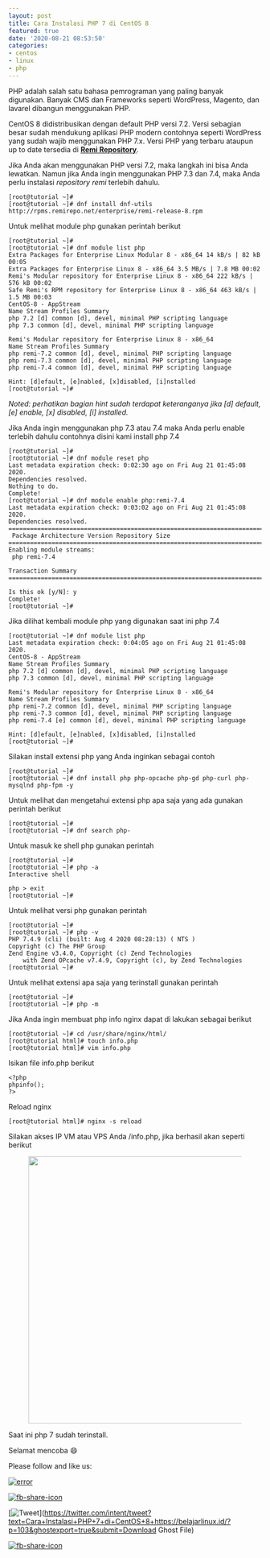 ```yaml
---
layout: post
title: Cara Instalasi PHP 7 di CentOS 8
featured: true
date: '2020-08-21 08:53:50'
categories:
- centos
- linux
- php
---
```


PHP adalah salah satu bahasa pemrograman yang paling banyak digunakan. Banyak CMS dan Frameworks seperti WordPress, Magento, dan lavarel dibangun menggunakan PHP.

CentOS 8 didistribusikan dengan default PHP versi 7.2. Versi sebagian besar sudah mendukung aplikasi PHP modern contohnya seperti WordPress yang sudah wajib menggunakan PHP 7.x. Versi PHP yang terbaru ataupun up to date tersedia di **[Remi Repository](https://rpms.remirepo.net)**.

Jika Anda akan menggunakan PHP versi 7.2, maka langkah ini bisa Anda lewatkan. Namun jika Anda ingin menggunakan PHP 7.3 dan 7.4, maka Anda perlu instalasi _repository remi_ terlebih dahulu.

    [root@tutorial ~]#
    [root@tutorial ~]# dnf install dnf-utils http://rpms.remirepo.net/enterprise/remi-release-8.rpm

Untuk melihat module php gunakan perintah berikut

    [root@tutorial ~]#
    [root@tutorial ~]# dnf module list php
    Extra Packages for Enterprise Linux Modular 8 - x86_64 14 kB/s | 82 kB 00:05
    Extra Packages for Enterprise Linux 8 - x86_64 3.5 MB/s | 7.8 MB 00:02
    Remi's Modular repository for Enterprise Linux 8 - x86_64 222 kB/s | 576 kB 00:02
    Safe Remi's RPM repository for Enterprise Linux 8 - x86_64 463 kB/s | 1.5 MB 00:03
    CentOS-8 - AppStream
    Name Stream Profiles Summary
    php 7.2 [d] common [d], devel, minimal PHP scripting language
    php 7.3 common [d], devel, minimal PHP scripting language
    
    Remi's Modular repository for Enterprise Linux 8 - x86_64
    Name Stream Profiles Summary
    php remi-7.2 common [d], devel, minimal PHP scripting language
    php remi-7.3 common [d], devel, minimal PHP scripting language
    php remi-7.4 common [d], devel, minimal PHP scripting language
    
    Hint: [d]efault, [e]nabled, [x]disabled, [i]nstalled
    [root@tutorial ~]#

_Noted: perhatikan bagian hint sudah terdapat keteranganya jika [d] default, [e] enable, [x] disabled, [i] installed._

Jika Anda ingin menggunakan php 7.3 atau 7.4 maka Anda perlu enable terlebih dahulu contohnya disini kami install php 7.4

    [root@tutorial ~]#
    [root@tutorial ~]# dnf module reset php
    Last metadata expiration check: 0:02:30 ago on Fri Aug 21 01:45:08 2020.
    Dependencies resolved.
    Nothing to do.
    Complete!
    [root@tutorial ~]# dnf module enable php:remi-7.4
    Last metadata expiration check: 0:03:02 ago on Fri Aug 21 01:45:08 2020.
    Dependencies resolved.
    ========================================================================================================================
     Package Architecture Version Repository Size
    ========================================================================================================================
    Enabling module streams:
     php remi-7.4
    
    Transaction Summary
    ========================================================================================================================
    
    Is this ok [y/N]: y
    Complete!
    [root@tutorial ~]#

Jika dilihat kembali module php yang digunakan saat ini php 7.4

    [root@tutorial ~]# dnf module list php
    Last metadata expiration check: 0:04:05 ago on Fri Aug 21 01:45:08 2020.
    CentOS-8 - AppStream
    Name Stream Profiles Summary
    php 7.2 [d] common [d], devel, minimal PHP scripting language
    php 7.3 common [d], devel, minimal PHP scripting language
    
    Remi's Modular repository for Enterprise Linux 8 - x86_64
    Name Stream Profiles Summary
    php remi-7.2 common [d], devel, minimal PHP scripting language
    php remi-7.3 common [d], devel, minimal PHP scripting language
    php remi-7.4 [e] common [d], devel, minimal PHP scripting language
    
    Hint: [d]efault, [e]nabled, [x]disabled, [i]nstalled
    [root@tutorial ~]#

Silakan install extensi php yang Anda inginkan sebagai contoh

    [root@tutorial ~]#
    [root@tutorial ~]# dnf install php php-opcache php-gd php-curl php-mysqlnd php-fpm -y

Untuk melihat dan mengetahui extensi php apa saja yang ada gunakan perintah berikut

    [root@tutorial ~]#
    [root@tutorial ~]# dnf search php-

Untuk masuk ke shell php gunakan perintah

    [root@tutorial ~]#
    [root@tutorial ~]# php -a
    Interactive shell
    
    php > exit
    [root@tutorial ~]#

Untuk melihat versi php gunakan perintah

    [root@tutorial ~]#
    [root@tutorial ~]# php -v
    PHP 7.4.9 (cli) (built: Aug 4 2020 08:28:13) ( NTS )
    Copyright (c) The PHP Group
    Zend Engine v3.4.0, Copyright (c) Zend Technologies
        with Zend OPcache v7.4.9, Copyright (c), by Zend Technologies
    [root@tutorial ~]#

Untuk melihat extensi apa saja yang terinstall gunakan perintah

    [root@tutorial ~]#
    [root@tutorial ~]# php -m

Jika Anda ingin membuat php info nginx dapat di lakukan sebagai berikut

    [root@tutorial ~]# cd /usr/share/nginx/html/
    [root@tutorial html]# touch info.php
    [root@tutorial html]# vim info.php

Isikan file info.php berikut

    <?php
    phpinfo();
    ?>

Reload nginx

    [root@tutorial html]# nginx -s reload

Silakan akses IP VM atau VPS Anda /info.php, jika berhasil akan seperti berikut

<figure class="wp-block-image size-large"><img loading="lazy" width="1024" height="531" src="/content/images/wordpress/2020/08/image-23-1024x531.png" alt="" class="wp-image-117" srcset="/content/images/wordpress/2020/08/image-23-1024x531.png 1024w, /content/images/wordpress/2020/08/image-23-300x155.png 300w, /content/images/wordpress/2020/08/image-23-768x398.png 768w, /content/images/wordpress/2020/08/image-23.png 1347w" sizes="(max-width: 1024px) 100vw, 1024px"></figure>

Saat ini php 7 sudah terinstall.

Selamat mencoba 😄

Please follow and like us:

[![error](/wp-content/plugins/ultimate-social-media-icons/images/follow_subscribe.png)](https://api.follow.it/widgets/icon/VHc3d1lpVGdwRnE5QnV0eERCNUx5RCtvTTVoUkNYS3NNRmd5eVhlQW9tNXRHS3VTbGh6Y0NybkRJRS8zSGpjRDVZb1ZGMlNTSEpJYUpuZzZqNzdnd3VSN3dwM2VlQTF6ejJEaGV5UGRUbnlEcHFNd3luYTV4ZTZtUGowVWI2Q2x8M2kzdnBEeUIrUk5xOFI5TXZ3cHF3bFNQRkRJSGhUNGdrRFd0TlNtdE1OWT0=/OA==/)

[![fb-share-icon](/wp-content/plugins/ultimate-social-media-icons/images/visit_icons/fbshare_bck.png "Facebook Share")](https://www.facebook.com/sharer/sharer.php?u=https%3A%2F%2Fbelajarlinux.id%2F%3Fp%3D103%26ghostexport%3Dtrue%26submit%3DDownload+Ghost+File)

[![Tweet](/wp-content/plugins/ultimate-social-media-icons/images/visit_icons/en_US_Tweet.svg "Tweet")](https://twitter.com/intent/tweet?text=Cara+Instalasi+PHP+7+di+CentOS+8+https://belajarlinux.id/?p=103&ghostexport=true&submit=Download Ghost File)

[![fb-share-icon](/wp-content/plugins/ultimate-social-media-icons/images/share_icons/Pinterest_Save/en_US_save.svg "Pin Share")](#)

<!--kg-card-end: html-->